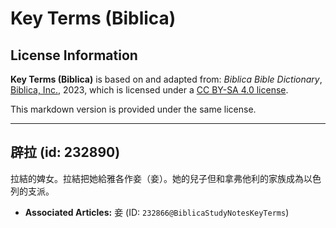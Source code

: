 # Key Terms (Biblica)

## License Information

**Key Terms (Biblica)** is based on and adapted from: _Biblica Bible Dictionary_, [Biblica, Inc.](https://www.biblica.com/), 2023, which is licensed under a [CC BY-SA 4.0 license](https://creativecommons.org/licenses/by-sa/4.0/legalcode.en).

This markdown version is provided under the same license.



--------------------------------

## 辟拉 (id: 232890)

拉結的婢女。拉結把她給雅各作妾（妾）。她的兒子但和拿弗他利的家族成為以色列的支派。

* **Associated Articles:** 妾 (ID: `232866@BiblicaStudyNotesKeyTerms`)

